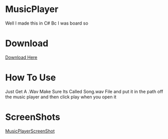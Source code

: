 # MusicPlayer

Well I made this in C# Bc I was board so

# Download

[Download Here](https://github.com/Jacobb626YT/MusicPlayer/releases/download/1.0/Release.zip)

# How To Use

Just Get A .Wav Make Sure Its Called Song.wav File and put it in the path off the music player and then click play when you open it

# ScreenShots

[MusicPlayerScreenShot](/Screenshots/Screenshot.png)
